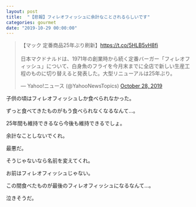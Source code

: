 ```yaml
---
layout: post
title:  "【悲報】フィレオフィッシュに余計なことされるらしいです"
categories: gourmet
date: "2019-10-29 00:00:00"
---
```


<blockquote class="twitter-tweet tw-align-center"><p lang="ja" dir="ltr">【マック 定番商品25年ぶり刷新】<a href="https://t.co/5HLB5vH8fi">https://t.co/5HLB5vH8fi</a><br><br>日本マクドナルドは、1971年の創業時から続く定番バーガー「フィレオフィッシュ」について、白身魚のフライを今月末までに全店で新しい生産工程のものに切り替えると発表した。大型リニューアルは25年ぶり。</p>&mdash; Yahoo!ニュース (@YahooNewsTopics) <a href="https://twitter.com/YahooNewsTopics/status/1188711055326765058?ref_src=twsrc%5Etfw">October 28, 2019</a></blockquote> <script async src="https://platform.twitter.com/widgets.js" charset="utf-8"></script>

子供の頃はフィレオフィッシュしか食べられなかった。

ずっと食べてきたものがもう食べられなくなるなんて...。

25年間も維持できるなら今後も維持できるでしょ。

余計なことしないでくれ。

最悪だ。

そうじゃないなら名前を変えてくれ。

お前はフィレオフィッシュじゃない。

この間食べたものが最後のフィレオフィッシュになるなんて...。

泣きそうだ。
